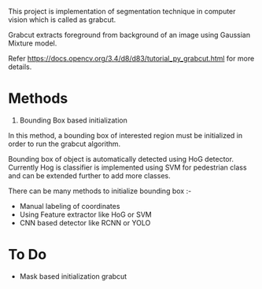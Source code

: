This project is implementation of segmentation technique in computer vision which is called as grabcut.

Grabcut extracts foreground from background of an image using Gaussian Mixture model.

Refer https://docs.opencv.org/3.4/d8/d83/tutorial_py_grabcut.html for more details.

# Methods
1. Bounding Box based initialization

In this method, a bounding box of interested region must be initialized in order to run the grabcut algorithm.

Bounding box of object is automatically detected using HoG detector. Currently Hog is classifier is implemented using SVM for pedestrian class and can be extended further to add more classes.


 There can be many methods to initialize bounding box :-
* Manual labeling of coordinates
* Using Feature extractor like HoG or SVM
* CNN based detector like RCNN or YOLO

# To Do

* Mask based initialization grabcut
